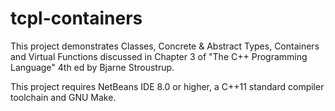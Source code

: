 # tcpl-containers

This project demonstrates Classes, Concrete & Abstract Types, Containers and 
Virtual Functions discussed in Chapter 3 of "The C++ Programming Language" 
4th ed by Bjarne Stroustrup. 
  
This project requires NetBeans IDE 8.0 or higher, a C++11 standard 
compiler toolchain and GNU Make. 
